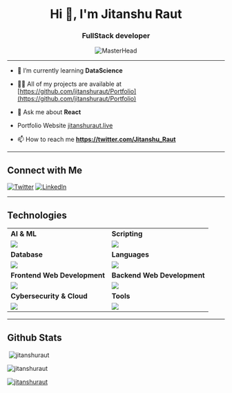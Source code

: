 <link rel="stylesheet" type="text/css" href="style.css">
<h1 align="center">Hi 👋, I'm Jitanshu Raut</h1>
<h3 align="center">FullStack developer</h3>


<p align="center">
  <img src="https://github.com/jitanshuraut/jitanshuraut/assets/96559286/4d232525-cee3-4f13-8b69-fc2fbb1501a3" alt="MasterHead"/>
</p>

<hr/>


- 🌱 I’m currently learning **DataScience**

- 👨‍💻 All of my projects are available at [https://github.com/jitanshuraut/Portfolio](https://github.com/jitanshuraut/Portfolio)

- 💬 Ask me about **React**

- Portfolio Website [jitanshuraut.live](https://www.jitanshuraut.live/) 

- 📫 How to reach me **https://twitter.com/Jitanshu_Raut**

<hr/>

## Connect with Me

[![Twitter](https://skillicons.dev/icons?i=twitter)](https://twitter.com/Jitanshu_Raut)
[![LinkedIn](https://skillicons.dev/icons?i=linkedin)](https://www.linkedin.com/in/jitanshu-raut-438b76246/)
<hr/>

## Technologies

 
<table>
<tr>
	<td><strong>AI & ML</strong></td>
	<td><strong>Scripting</strong></td>
</tr>
<tr>
		<td><img src = "https://skillicons.dev/icons?i=pytorch,py,sklearn,tensorflow" ></td>
		<td><img src = "https://skillicons.dev/icons?i=bash,npm,git,yarn&theme=dark" ></td>
</tr>
<tr>
	<td><strong>Database</strong></td>
  		<td><strong>Languages</strong></td>
</tr>
<tr>
		<td><img src = "https://skillicons.dev/icons?i=mongodb,mysql,firebase,sqlite&theme=dark"></td>
  	<td><img src = "https://skillicons.dev/icons?i=bash,c,cpp,py"></td>
</tr>

<tr>
	<td><strong>Frontend Web Development</strong></td>
	<td><strong>Backend Web Development</strong></td>
</tr>
<tr>
		<td><img src = "https://skillicons.dev/icons?i=html,jquery,css,js,react,tailwind" ></td>
		<td><img src = "https://skillicons.dev/icons?i=nodejs,nextjs,php,django,flask&theme=dark" ></td>
</tr>
<tr>
	<td><strong>Cybersecurity & Cloud</strong></td>
	<td><strong>Tools</strong></td>
</tr>
<tr>
	<td><img src = "https://skillicons.dev/icons?i=ubuntu,linux,docker"></td>
	<td><img src = "https://skillicons.dev/icons?i=github,vscode"></td>
</tr>

</table>


<hr/>

## Github Stats
<p >&nbsp;<img align="center" src="https://github-readme-stats.vercel.app/api?username=jitanshuraut&show_icons=true&locale=en" alt="jitanshuraut" /></p>

<p ><img align="center" src="https://github-readme-streak-stats.herokuapp.com/?user=jitanshuraut&" alt="jitanshuraut" /></p>
<p > <a href="https://github.com/ryo-ma/github-profile-trophy"><img src="https://github-profile-trophy.vercel.app/?username=jitanshuraut" alt="jitanshuraut" /></a> </p>

